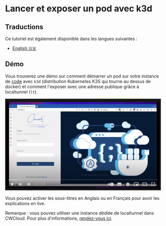 # Lancer et exposer un pod avec k3d

## Traductions

Ce tutoriel est également disponible dans les langues suivantes :
* [English 🇬🇧](../../../../tutorials/code/k3d.md)

## Démo

Vous trouverez une démo sur comment démarrer un pod sur votre instance de [code](../../../../code.md) avec `k3d` (distribution Kubernetes K3S qui tourne au dessus de docker) et comment l'exposer avec une adresse publique grâce à localtunnel (`lt`).

[![code_demo_2](../../../../img/demo_2.png)](https://youtu.be/9NVV1wbv4ZI)

Vous pouvez activer les sous-titres en Anglais ou en Français pour avoir les explications en live.

Remarque : vous pouvez utiliser une instance dédiée de localtunnel dans CWCloud. Pour plus d'informations, [rendez-vous ici](../../../../localtunnel.md).
